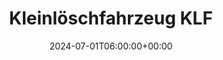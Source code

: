 ---
title: "Kleinlöschfahrzeug KLF"
description: "Kleinlöschfahrzeug KLF"
date: 2024-07-01T06:00:00+00:00
slug: "klf"
image_cover: "assets/images/home-vehicle-2.png"
specification:
    vehicle_type: "Iveco Daily 65C 18D 4x4"
    radio_name: "Uro KLF"
    vintage: "2007"
    construction: "Rusterholz"
    perfomance: "130kW / 176 PS"
    transmission: "Automatik"
    crew: "1 Fahrer / 1 Beifahrer / 4 Personen in Kabine"
    total_weight: "6500 Kg"
    dimensions: "7 x 2.16 x 2.75 m"
    water_tank: "600 Liter"
    pump: Voith Turbo 60l/min bei 60bar
draft: false
weight: 20
---
